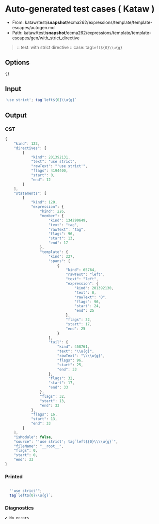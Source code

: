 # Auto-generated test cases ( Kataw )
- From: kataw/test/__snapshot__/ecma262/expressions/template/template-escapes/autogen.md
- Path: kataw/test/__snapshot__/ecma262/expressions/template/template-escapes/gen/with_strict_directive
> :: test: with strict directive
> :: case: tag`left${0}\\u{g}`
## Options

`````js
{}
`````
## Input

`````js
'use strict'; tag`left${0}\\u{g}`
`````
## Output

### CST

```javascript
{
    "kind": 122,
    "directives": [
        {
            "kind": 201392131,
            "text": "use strict",
            "rawText": "'use strict'",
            "flags": 4194400,
            "start": 0,
            "end": 12
        }
    ],
    "statements": [
        {
            "kind": 120,
            "expression": {
                "kind": 226,
                "member": {
                    "kind": 134299649,
                    "text": "tag",
                    "rawText": "tag",
                    "flags": 96,
                    "start": 13,
                    "end": 17
                },
                "template": {
                    "kind": 227,
                    "spans": [
                        {
                            "kind": 65764,
                            "rawText": "left",
                            "text": "left",
                            "expression": {
                                "kind": 201392130,
                                "text": 0,
                                "rawText": "0",
                                "flags": 96,
                                "start": 24,
                                "end": 25
                            },
                            "flags": 32,
                            "start": 17,
                            "end": 25
                        }
                    ],
                    "tail": {
                        "kind": 458761,
                        "text": "\\u{g}",
                        "rawText": "\\\\u{g}",
                        "flags": 96,
                        "start": 25,
                        "end": 33
                    },
                    "flags": 32,
                    "start": 17,
                    "end": 33
                },
                "flags": 32,
                "start": 13,
                "end": 33
            },
            "flags": 16,
            "start": 13,
            "end": 33
        }
    ],
    "isModule": false,
    "source": "'use strict'; tag`left${0}\\\\u{g}`",
    "fileName": "__root__",
    "flags": 0,
    "start": 0,
    "end": 33
}
```

### Printed

```javascript

  "'use strict'";
  tag`left${0}\\u{g}`;

```

### Diagnostics

```javascript
✔ No errors
```

